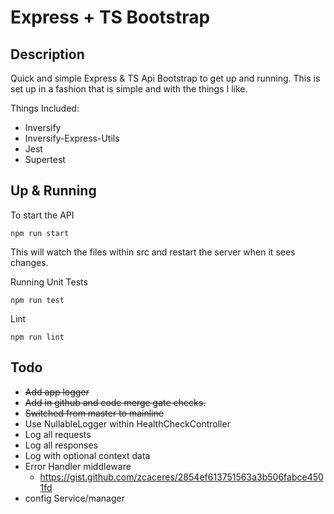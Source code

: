 # Express + TS Bootstrap

## Description
Quick and simple Express & TS Api Bootstrap to get up and running. This is set up in a fashion that is simple and with the things I like.

Things Included:
* Inversify
* Inversify-Express-Utils
* Jest
* Supertest


## Up & Running
To start the API
```
npm run start
```
This will watch the files within src and restart the server when it sees changes.

Running Unit Tests
```
npm run test
```

Lint
```
npm run lint
```

## Todo
* ~~Add app logger~~
* ~~Add in github and code merge gate checks.~~
* ~~Switched from master to mainline~~
* Use NullableLogger within HealthCheckController
* Log all requests
* Log all responses
* Log with optional context data
* Error Handler middleware
    * https://gist.github.com/zcaceres/2854ef613751563a3b506fabce4501fd
* config Service/manager
